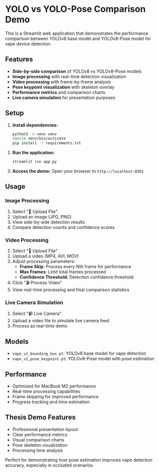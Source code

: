 # YOLO vs YOLO-Pose Comparison Demo

This is a Streamlit web application that demonstrates the performance comparison between YOLOv8 base model and YOLOv8-Pose model for vape device detection.

## Features

- **Side-by-side comparison** of YOLOv8 vs YOLOv8-Pose models
- **Image processing** with real-time detection visualization
- **Video processing** with frame-by-frame analysis
- **Pose keypoint visualization** with skeleton overlay
- **Performance metrics** and comparison charts
- **Live camera simulation** for presentation purposes

## Setup

1. **Install dependencies:**
   ```bash
   python3 -m venv venv
   source venv/bin/activate
   pip install -r requirements.txt
   ```

2. **Run the application:**
   ```bash
   streamlit run app.py
   ```

3. **Access the demo:**
   Open your browser to `http://localhost:8501`

## Usage

### Image Processing
1. Select "📁 Upload File"
2. Upload an image (JPG, PNG)
3. View side-by-side detection results
4. Compare detection counts and confidence scores

### Video Processing
1. Select "📁 Upload File" 
2. Upload a video (MP4, AVI, MOV)
3. Adjust processing parameters:
   - **Frame Skip**: Process every Nth frame for performance
   - **Max Frames**: Limit total frames processed
   - **Confidence Threshold**: Detection confidence threshold
4. Click "🎬 Process Video"
5. View real-time processing and final comparison statistics

### Live Camera Simulation
1. Select "📹 Live Camera"
2. Upload a video file to simulate live camera feed
3. Process as real-time demo

## Models

- `vape_v2_bounding_box.pt`: YOLOv8 base model for vape detection
- `vape_v2_pose_keypoint.pt`: YOLOv8-Pose model with pose estimation

## Performance

- Optimized for MacBook M2 performance
- Real-time processing capabilities
- Frame skipping for improved performance
- Progress tracking and time estimation

## Thesis Demo Features

- Professional presentation layout
- Clear performance metrics
- Visual comparison charts
- Pose skeleton visualization
- Processing time analysis

Perfect for demonstrating how pose estimation improves vape detection accuracy, especially in occluded scenarios.